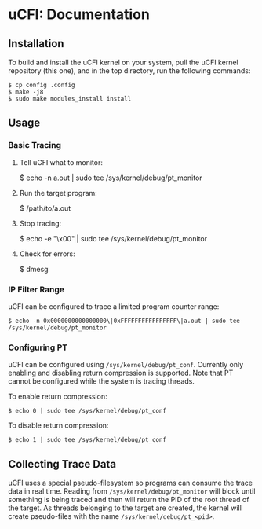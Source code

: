 # uCFI: Documentation

## Installation

To build and install the uCFI kernel on your system, pull the uCFI kernel
repository (this one), and in the top directory, run the following commands:

    $ cp config .config
    $ make -j8
    $ sudo make modules_install install

## Usage

### Basic Tracing

1. Tell uCFI what to monitor:

    $ echo -n a.out | sudo tee /sys/kernel/debug/pt_monitor

2. Run the target program:

    $ /path/to/a.out

3. Stop tracing:

    $ echo -e "\x00" | sudo tee /sys/kernel/debug/pt_monitor

4. Check for errors:

    $ dmesg

### IP Filter Range

uCFI can be configured to trace a limited program counter range:

    $ echo -n 0x0000000000000000\|0xFFFFFFFFFFFFFFFF\|a.out | sudo tee /sys/kernel/debug/pt_monitor

### Configuring PT

uCFI can be configured using `/sys/kernel/debug/pt_conf`. Currently only
enabling and disabling return compression is supported. Note that PT
cannot be configured while the system is tracing threads.

To enable return compression:

    $ echo 0 | sudo tee /sys/kernel/debug/pt_conf

To disable return compression:

    $ echo 1 | sudo tee /sys/kernel/debug/pt_conf

## Collecting Trace Data

uCFI uses a special pseudo-filesystem so programs can consume the trace data in
real time. Reading from `/sys/kernel/debug/pt_monitor` will block until
something is being traced and then will return the PID of the root thread of
the target. As threads belonging to the target are created, the kernel will
create pseudo-files with the name `/sys/kernel/debug/pt_<pid>`.
